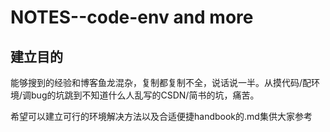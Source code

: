 # NOTES--code-env and more
## 建立目的
能够搜到的经验和博客鱼龙混杂，复制都复制不全，说话说一半。从摸代码/配环境/调bug的坑跳到不知道什么人乱写的CSDN/简书的坑，痛苦。  
  
希望可以建立可行的环境解决方法以及合适便捷handbook的.md集供大家参考  
